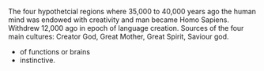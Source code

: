 The four hypothetcial regions where 35,000 to 40,000 years ago the human mind was endowed with creativity and man became Homo Sapiens. Withdrew 12,000 ago in epoch of language creation. Sources of the four main cultures: Creator God, Great Mother, Great Spirit, Saviour god. 
- of functions or brains
- instinctive.
